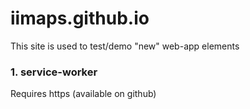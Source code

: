 # iimaps.github.io
This site is used to test/demo "new" web-app elements 
### 1. service-worker
Requires https (available on github)

